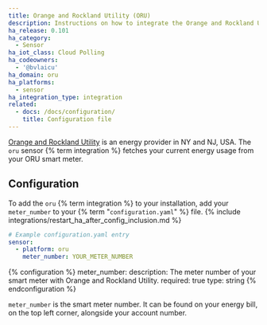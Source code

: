 ```yaml
---
title: Orange and Rockland Utility (ORU)
description: Instructions on how to integrate the Orange and Rockland Utility real-time energy usage sensor within Home Assistant.
ha_release: 0.101
ha_category:
  - Sensor
ha_iot_class: Cloud Polling
ha_codeowners:
  - '@bvlaicu'
ha_domain: oru
ha_platforms:
  - sensor
ha_integration_type: integration
related:
  - docs: /docs/configuration/
    title: Configuration file
---
```


[Orange and Rockland Utility](https://oru.com) is an energy provider in NY and NJ, USA.
The `oru` sensor {% term integration %} fetches your current energy usage from your ORU smart meter.

## Configuration

To add the `oru` {% term integration %} to your installation, add your `meter_number` to your {% term "`configuration.yaml`" %} file.
{% include integrations/restart_ha_after_config_inclusion.md %}

```yaml
# Example configuration.yaml entry
sensor:
  - platform: oru
    meter_number: YOUR_METER_NUMBER
```

{% configuration %}
meter_number:
  description: The meter number of your smart meter with Orange and Rockland Utility. 
  required: true
  type: string
{% endconfiguration %}

`meter_number` is the smart meter number. It can be found on your energy bill, on the top left corner, alongside your account number.
